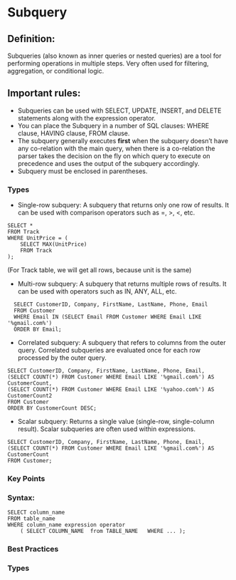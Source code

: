 # Subquery

## Definition:  
Subqueries (also known as inner queries or nested queries) are a tool for performing operations in multiple steps. Very often used for filtering, aggregation, or conditional logic.
## Important rules:

- Subqueries can be used with SELECT, UPDATE, INSERT, and DELETE statements along with the expression operator.
- You can place the Subquery in a number of SQL clauses: WHERE clause, HAVING clause, FROM clause.
- The subquery generally executes <b>first</b> when the subquery doesn’t have any co-relation with the main query, when there is a co-relation the parser takes the decision on the fly on which query to execute on precedence and uses the output of the subquery accordingly.
- Subquery must be enclosed in parentheses.
  
### Types
- Single-row subquery: A subquery that returns only one row of results. It can be used with comparison operators such as =, >, <, etc.

```
SELECT *
FROM Track
WHERE UnitPrice = (
    SELECT MAX(UnitPrice)
    FROM Track
);

```
(For Track table, we will get all rows, because unit is the same)

- Multi-row subquery: A subquery that returns multiple rows of results. It can be used with operators such as IN, ANY, ALL, etc.

```
  SELECT CustomerID, Company, FirstName, LastName, Phone, Email
  FROM Customer
  WHERE Email IN (SELECT Email FROM Customer WHERE Email LIKE '%gmail.com%')
  ORDER BY Email;
```
- Correlated subquery: A subquery that refers to columns from the outer query. Correlated subqueries are evaluated once for each row processed by the outer query.

```
SELECT CustomerID, Company, FirstName, LastName, Phone, Email,
(SELECT COUNT(*) FROM Customer WHERE Email LIKE '%gmail.com%') AS CustomerCount,
(SELECT COUNT(*) FROM Customer WHERE Email LIKE '%yahoo.com%') AS CustomerCount2
FROM Customer
ORDER BY CustomerCount DESC;

```

  
- Scalar subquery: Returns a single value (single-row, single-column result). Scalar subqueries are often used within expressions.
```
SELECT CustomerID, Company, FirstName, LastName, Phone, Email,
(SELECT COUNT(*) FROM Customer WHERE Email LIKE '%gmail.com%') AS CustomerCount
FROM Customer;
```
  

### Key Points

### Syntax:
```
SELECT column_name
FROM table_name
WHERE column_name expression operator 
    ( SELECT COLUMN_NAME  from TABLE_NAME   WHERE ... );
```

### Best Practices


### Types
